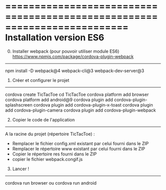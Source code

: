 ﻿=========================================================================
                     Installation version ES6
=========================================================================

0. Installer webpack (pour pouvoir utiliser module ES6) https://www.npmjs.com/package/cordova-plugin-webpack
------------------------------------------------------------------------------------------------------------
npm install -D webpack@4 webpack-cli@3 webpack-dev-server@3


1. Créer et configurer le projet
-----------------------------------------------
cordova create TicTacToe
cd TicTacToe
cordova platform add browser
cordova platform add android@9
cordova plugin add cordova-plugin-splashscreen
cordova plugin add cordova-plugin-x-toast
cordova plugin add cordova-plugin-camera
cordova plugin add cordova-plugin-webpack

2. Copier le code de l'application
------------------------------------------------------------------------
A la racine du projet (répertoire TicTacToe) :
- Remplacer le fichier config.xml existant par celui fourni dans le ZIP
- Remplacer le répertoire www existant par celui fourni dans le ZIP
- Copier le répertoire res fourni dans le ZIP
- copier le fichier webpack.congif.js

3. Lancer !
-----------
cordova run browser
ou
cordova run android